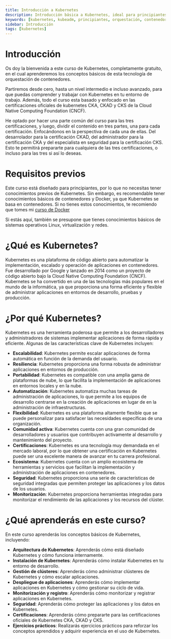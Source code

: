 ```yaml
---
title: Introducción a Kubernetes
description: Introducción básica a Kubernetes, ideal para principiantes que desean aprender sobre esta tecnología de orquestación de contenedores.
keywords: [kubernetes, kubeadm, principiantes, orquestación, contenedores]
sidebar: Introducción
tags: [kubernetes]
---
```


# Introducción
Os doy la bienvenida a este curso de Kubernetes, completamente gratuito, en el cual aprenderemos los conceptos básicos de esta tecnología de orquestación de contenedores. 

Partiremos desde cero, hasta un nivel intermedio e incluso avanzado, para que puedas comprender y trabajar con Kubernetes en tu entorno de trabajo. Además, todo el curso esta basado y enfocado en las certificaciones oficiales de kubernetes CKA, CKAD y CKS de la Cloud Native Computing Foundation (CNCF).

He optado por hacer una parte común del curso para las tres certificaciones, y luego, dividir el contenido en tres partes, una para cada certificación. Enfocándonos en la perspectiva de cada una de ellas. Del desarrolador para la certificación CKAD, del administrador para la certificación CKA y del especialista en seguridad para la certificación CKS. Esto te permitirá prepararte para cualquiera de las tres certificaciones, o incluso para las tres si así lo deseas.

# Requisitos previos
Este curso está diseñado para principiantes, por lo que no necesitas tener conocimientos previos de Kubernetes. Sin embargo, es recomendable tener conocimientos básicos de contenedores y Docker, ya que Kubernetes se basa en contenedores. Si no tienes estos conocimientos, te recomiendo que tomes mi [curso de Docker](../docker/README.md)

Si estás aquí, también se presupone que tienes conocimientos básicos de sistemas operativos Linux, virtualización y redes.

# ¿Qué es Kubernetes?
Kubernetes es una plataforma de código abierto para automatizar la implementación, escalado y operación de aplicaciones en contenedores. Fue desarrollado por Google y lanzado en 2014 como un proyecto de código abierto bajo la Cloud Native Computing Foundation (CNCF). Kubernetes se ha convertido en una de las tecnologías más populares en el mundo de la informática, ya que proporciona una forma eficiente y flexible de administrar aplicaciones en entornos de desarrollo, pruebas y producción.

# ¿Por qué Kubernetes?
Kubernetes es una herramienta poderosa que permite a los desarrolladores y administradores de sistemas implementar aplicaciones de forma rápida y eficiente. Algunas de las características clave de Kubernetes incluyen:

- **Escalabilidad**: Kubernetes permite escalar aplicaciones de forma automática en función de la demanda del usuario.
- **Resiliencia**: Kubernetes proporciona una forma robusta de administrar aplicaciones en entornos de producción.
- **Portabilidad**: Kubernetes es compatible con una amplia gama de plataformas de nube, lo que facilita la implementación de aplicaciones en entornos locales y en la nube.
- **Automatización**: Kubernetes automatiza muchas tareas de administración de aplicaciones, lo que permite a los equipos de desarrollo centrarse en la creación de aplicaciones en lugar de en la administración de infraestructuras.
- **Flexibilidad**: Kubernetes es una plataforma altamente flexible que se puede personalizar para satisfacer las necesidades específicas de una organización.
- **Comunidad activa**: Kubernetes cuenta con una gran comunidad de desarrolladores y usuarios que contribuyen activamente al desarrollo y mantenimiento del proyecto.
- **Certificaciones**: Kubernetes es una tecnología muy demandada en el mercado laboral, por lo que obtener una certificación en Kubernetes puede ser una excelente manera de avanzar en tu carrera profesional.
- **Ecosistema**: Kubernetes cuenta con un amplio ecosistema de herramientas y servicios que facilitan la implementación y administración de aplicaciones en contenedores.
- **Seguridad**: Kubernetes proporciona una serie de características de seguridad integradas que permiten proteger las aplicaciones y los datos de los usuarios.
- **Monitorización**: Kubernetes proporciona herramientas integradas para monitorizar el rendimiento de las aplicaciones y los recursos del clúster.


# ¿Qué aprenderás en este curso?
En este curso aprenderás los conceptos básicos de Kubernetes, incluyendo:
- **Arquitectura de Kubernetes**: Aprenderás cómo está diseñado Kubernetes y cómo funciona internamente.
- **Instalación de Kubernetes**: Aprenderás cómo instalar Kubernetes en tu entorno de desarrollo.
- **Gestión de clústeres**: Aprenderás cómo administrar clústeres de Kubernetes y cómo escalar aplicaciones.
- **Despliegue de aplicaciones**: Aprenderás cómo implementar aplicaciones en Kubernetes y cómo gestionar su ciclo de vida.
- **Monitorización y registro**: Aprenderás cómo monitorizar y registrar aplicaciones en Kubernetes.
- **Seguridad**: Aprenderás cómo proteger las aplicaciones y los datos en Kubernetes.
- **Certificaciones**: Aprenderás cómo prepararte para las certificaciones oficiales de Kubernetes CKA, CKAD y CKS.
- **Ejercicios prácticos**: Realizarás ejercicios prácticos para reforzar los conceptos aprendidos y adquirir experiencia en el uso de Kubernetes.
